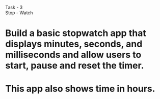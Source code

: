Task - 3
<br>
Stop - Watch

# Build a basic stopwatch app that displays minutes, seconds, and milliseconds and allow users to start, pause and reset the timer.

# This app also shows time in hours.
